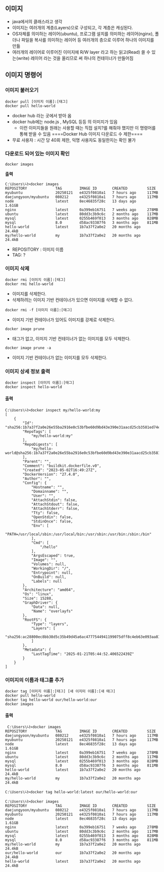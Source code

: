 ## 이미지
- java에서의 클래스라고 생각
- 이미지는 여러개의 계층(Layers)으로 구성되고, 각 계층은 캐싱된다.
- OS자체를 의미하는 레이어(ubuntu), 프로그램 설치를 의미하는 레이어(nginx), 폴더나 파일을 복사를 의미하는 레이어 등 여러개의 층으로 이루어 하나의 이미지를 만듦
- 여러개의 레이어로 이루어진 이미지에 R/W layer 라고 하는 읽고(Read) 쓸 수 있는(write) 레이어 라는 것을 올리므로 써 하나의 컨테이너가 만들어짐

## 이미지 명령어
### 이미지 불러오기
```shell
docker pull [이미지 이름]:[태그]
docker pull hello-world 
```
- docker hub 라는 곳에서 받아 옴
- docker hub에는 node.js , MySQL 등등 의 이미지가 있음
	- 이런 이미지들을 원래는 사용할 때는 직접 설치?를 해줘야 했지만 이 명령어를 통해 받을 수 있음
====Docker Hub 이미지 다운로드 수 제한====
- 무료 사용자 : 시간 당 40회 제한, 익명 사용자도 동일한지는 확인 불가
### 다운로드 되어 있는 이미지 확인
```shell
docker images
```

**출력**
```shell
C:\Users\나>docker images
REPOSITORY             TAG        IMAGE ID       CREATED         SIZE
myubuntu               20250121   e4325f0810a1   7 hours ago     117MB
daejungyoon/myubuntu   080212     e4325f0810a1   7 hours ago     117MB
node                   latest     8ec46835f28c   13 days ago     1.61GB
nginx                  latest     0a399eb16751   7 weeks ago     278MB
ubuntu                 latest     80dd3c3b9c6c   2 months ago    117MB
mysql                  latest     0255b469f013   3 months ago    828MB
mysql                  8.0        d58ac93387f6   3 months ago    811MB
hello-world            latest     1b7a37f2a0e2   20 months ago   24.4kB
my/hello-world         my         1b7a37f2a0e2   20 months ago   24.4kB
```
- REPOSITORY : 이미지 이름
- TAG: ?

### 이미지 삭제
```shell
docker rmi [이미지 이름]:[태그]
docker rmi hello-world
```
- 이미지를 삭제한다.
- 삭제하려는 이미지 기반 컨테이너가 있으면 이미지를 삭제할 수 없다.

```shell
docker rmi -f [이미지 이름]:[태그]
```
- 이미지 기반 컨테이너가 있어도 이미지를 강제로 삭제한다.

```shell
docker image prune
```
- 태그가 없고, 이미지 기반 컨테이너가 없는 이미지를 모두 삭제한다.

```shell
docker image prune -a
```
- 이미지 기반 컨테이너가 없는 이미지를 모두 삭제한다.

### 이미지 상세 정보 출력
```shell
docker inspect [이미지 이름]:[태그]
docker inspect hello-world
```

#### 출력
```shell
C:\Users\나>docker inspect my/hello-world:my
[
    {
        "Id": "sha256:1b7a37f2a0e26e55ba2916e0c53bfbe60d9bd43e390e31aacd25cb3581ed74e6",
        "RepoTags": [
            "my/hello-world:my"
        ],
        "RepoDigests": [
            "my/hello-world@sha256:1b7a37f2a0e26e55ba2916e0c53bfbe60d9bd43e390e31aacd25cb3581ed74e6"
        ],
        "Parent": "",
        "Comment": "buildkit.dockerfile.v0",
        "Created": "2023-05-02T16:49:27Z",
        "DockerVersion": "27.4.0",
        "Author": "",
        "Config": {
            "Hostname": "",
            "Domainname": "",
            "User": "",
            "AttachStdin": false,
            "AttachStdout": false,
            "AttachStderr": false,
            "Tty": false,
            "OpenStdin": false,
            "StdinOnce": false,
            "Env": [
                "PATH=/usr/local/sbin:/usr/local/bin:/usr/sbin:/usr/bin:/sbin:/bin"
            ],
            "Cmd": [
                "/hello"
            ],
            "ArgsEscaped": true,
            "Image": "",
            "Volumes": null,
            "WorkingDir": "/",
            "Entrypoint": null,
            "OnBuild": null,
            "Labels": null
        },
        "Architecture": "amd64",
        "Os": "linux",
        "Size": 15288,
        "GraphDriver": {
            "Data": null,
            "Name": "overlayfs"
        },
        "RootFS": {
            "Type": "layers",
            "Layers": [
                "sha256:ac28800ec8bb38d5c35b49d45a6ac4777544941199075dff8c4eb63e093aa81e"
            ]
        },
        "Metadata": {
            "LastTagTime": "2025-01-21T05:44:52.406522439Z"
        }
    }
]
```

### 이미지의 이름과 태그를 추가
```shell
docker tag [이미지 이름]:[태그] [새 이지미 이름]:[새 태그]
docker pull hello-world
docker tag hello-world our/hello-world:our
docker images
```

#### 출력

```shell
 C:\Users\나>docker images
REPOSITORY             TAG        IMAGE ID       CREATED         SIZE
daejungyoon/myubuntu   080212     e4325f0810a1   7 hours ago     117MB
myubuntu               20250121   e4325f0810a1   7 hours ago     117MB
node                   latest     8ec46835f28c   13 days ago     1.61GB
nginx                  latest     0a399eb16751   7 weeks ago     278MB
ubuntu                 latest     80dd3c3b9c6c   2 months ago    117MB
mysql                  latest     0255b469f013   3 months ago    828MB
mysql                  8.0        d58ac93387f6   3 months ago    811MB
hello-world            latest     1b7a37f2a0e2   20 months ago   24.4kB
my/hello-world         my         1b7a37f2a0e2   20 months ago   24.4kB
```

```shell
C:\Users\나>docker tag hello-world:latest our/hello-world:our

C:\Users\나>docker images
REPOSITORY             TAG        IMAGE ID       CREATED         SIZE
daejungyoon/myubuntu   080212     e4325f0810a1   7 hours ago     117MB
myubuntu               20250121   e4325f0810a1   7 hours ago     117MB
node                   latest     8ec46835f28c   13 days ago     1.61GB
nginx                  latest     0a399eb16751   7 weeks ago     278MB
ubuntu                 latest     80dd3c3b9c6c   2 months ago    117MB
mysql                  latest     0255b469f013   3 months ago    828MB
mysql                  8.0        d58ac93387f6   3 months ago    811MB
my/hello-world         my         1b7a37f2a0e2   20 months ago   24.4kB
our/hello-world        our        1b7a37f2a0e2   20 months ago   24.4kB
hello-world            latest     1b7a37f2a0e2   20 months ago   24.4kB
```


